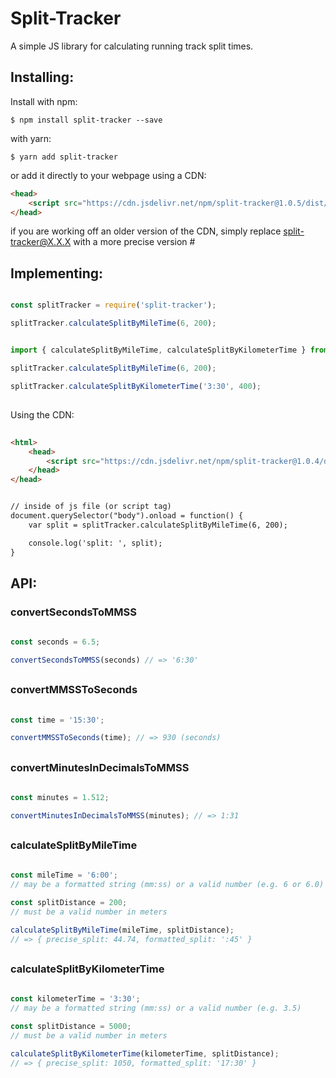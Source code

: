 # Split-Tracker
A simple JS library for calculating running track split times.

## Installing:

Install with npm:

```
$ npm install split-tracker --save
```

with yarn:
```
$ yarn add split-tracker
```

or add it directly to your webpage using a CDN:
```html
<head>
	<script src="https://cdn.jsdelivr.net/npm/split-tracker@1.0.5/dist/index.min.js"></script>
</head>
```

if you are working off an older version of the CDN, simply replace split-tracker@X.X.X with a more precise version #

## Implementing:

```javascript

const splitTracker = require('split-tracker');

splitTracker.calculateSplitByMileTime(6, 200);

```


```javascript

import { calculateSplitByMileTime, calculateSplitByKilometerTime } from 'split-tracker';

splitTracker.calculateSplitByMileTime(6, 200);

splitTracker.calculateSplitByKilometerTime('3:30', 400);

```
##

Using the CDN:
```html
	
<html> 
	<head>
		<script src="https://cdn.jsdelivr.net/npm/split-tracker@1.0.4/dist/index.min.js"></script>
	</head>
</head>


// inside of js file (or script tag)
document.querySelector("body").onload = function() {
	var split = splitTracker.calculateSplitByMileTime(6, 200);

	console.log('split: ', split);
}

```

## API:

### convertSecondsToMMSS
```javascript
		
const seconds = 6.5; 

convertSecondsToMMSS(seconds) // => '6:30'

```  
##

### convertMMSSToSeconds
```javascript
		
const time = '15:30';

convertMMSSToSeconds(time); // => 930 (seconds)

```  
##

### convertMinutesInDecimalsToMMSS
```javascript
		
const minutes = 1.512;

convertMinutesInDecimalsToMMSS(minutes); // => 1:31

```  
##

### calculateSplitByMileTime
```javascript
		
const mileTime = '6:00'; 
// may be a formatted string (mm:ss) or a valid number (e.g. 6 or 6.0)

const splitDistance = 200; 
// must be a valid number in meters

calculateSplitByMileTime(mileTime, splitDistance); 
// => { precise_split: 44.74, formatted_split: ':45' }

```  
##

### calculateSplitByKilometerTime
```javascript
		
const kilometerTime = '3:30'; 
// may be a formatted string (mm:ss) or a valid number (e.g. 3.5)

const splitDistance = 5000; 
// must be a valid number in meters

calculateSplitByKilometerTime(kilometerTime, splitDistance); 
// => { precise_split: 1050, formatted_split: '17:30' }

```
